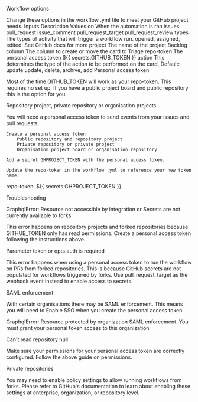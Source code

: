 Workflow options

Change these options in the workflow .yml file to meet your GitHub project needs.
Inputs 	Description 	Values
on 	When the automation is ran 	issues pull_request issue_comment pull_request_target pull_request_review
types 	The types of activity that will trigger a workflow run. 	opened, assigned, edited: See GitHub docs for more
project 	The name of the project 	Backlog
column 	The column to create or move the card to 	Triage
repo-token 	The personal access token 	${{ secrets.GITHUB_TOKEN }}
action 	This determines the type of the action to be performed on the card, Default: update 	update, delete, archive, add
Personal access token

Most of the time GITHUB_TOKEN will work as your repo-token. This requires no set up. If you have a public project board and public repository this is the option for you.

Repository project, private repository or organisation projects

You will need a personal access token to send events from your issues and pull requests.

    Create a personal access token
        Public repository and repository project
        Private repository or private project
        Organisation project board or organisation repository

    Add a secret GHPROJECT_TOKEN with the personal access token.

    Update the repo-token in the workflow .yml to reference your new token name:

repo-token: ${{ secrets.GHPROJECT_TOKEN }}

Troubleshooting

GraphqlError: Resource not accessible by integration or Secrets are not currently available to forks.

This error happens on repository projects and forked repositories because GITHUB_TOKEN only has read permissions. Create a personal access token following the instructions above.

Parameter token or opts.auth is required

This error happens when using a personal access token to run the workflow on PRs from forked repositories. This is because GitHub secrets are not populated for workflows triggered by forks. Use pull_request_target as the webhook event instead to enable access to secrets.

SAML enforcement

With certain organisations there may be SAML enforcement. This means you will need to Enable SSO when you create the personal access token.

GraphqlError: Resource protected by organization SAML enforcement. You must grant your personal token access to this organization

Can't read repository null

Make sure your permissions for your personal access token are correctly configured. Follow the above guide on permissions.

Private repositories

You may need to enable policy settings to allow running workflows from forks. Please refer to GitHub's documentation to learn about enabling these settings at enterprise, organization, or repository level.
